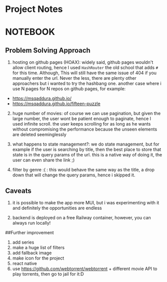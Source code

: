 # Project Notes

# NOTEBOOK

## Problem Solving Approach

1. hosting on github pages (HOAX): widely said, github pages wouldn't allow client routing, hence I used `HashRouter` the old school that adds `#` for this time. Although, This will still have the same issue of 404 if you manually enter the url. Never the less, there are plenty other approachers but i wanted to try the hashbang one. another case where i use N pages for N repos on github pages, for example:

- https://msqaddura.github.io/
- https://msqaddura.github.io/fifteen-puzzle

2. huge number of movies: of course we can use pagination, but given the large number, the user wont be patient enough to paginate, hence I used infinite scroll. the user keeps scrolling for as long as he wants without compromising the performance because the unseen elements are deleted seeminglessly

3. what happens to state management?: we do state management, but for example if the user is searching by title, then the best place to store that state is in the query params of the url. this is a native way of doing it, the user can even share the link ;)

4. filter by genre :( : this would behave the same way as the title, a drop down that will change the query params, hence i skipped it.

## Caveats

1. it is possible to make the app more MUI, but i was experimenting with it and definitely the opportunities are endless

2. backend is deployed on a free Railway container, however, you can always run locally!

##Further improvement

1. add series
2. make a huge list of filters
3. add fallback image
4. make icon for the project
5. react native
6. use https://github.com/webtorrent/webtorrent + different movie API to play torrents, then go to jail for it:D
